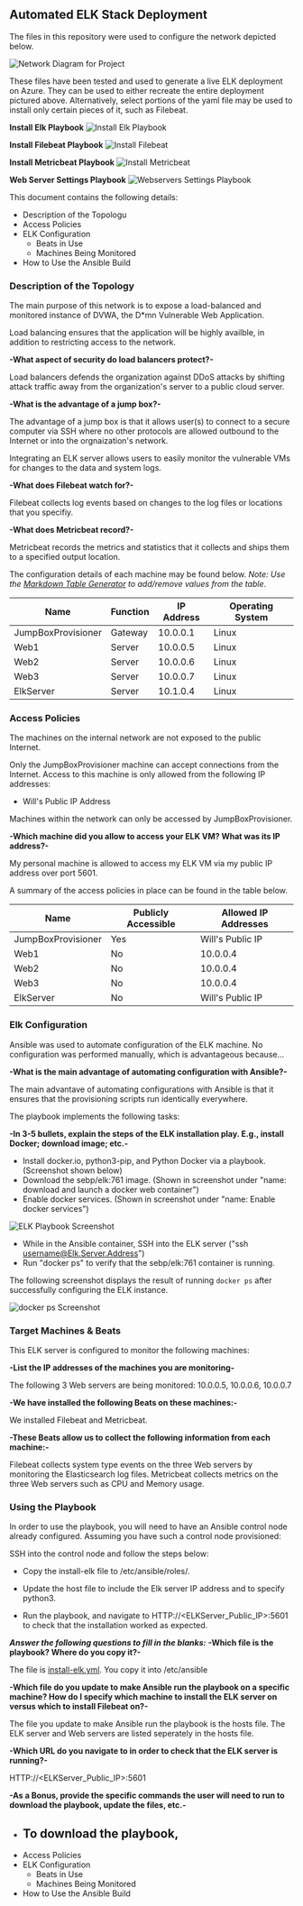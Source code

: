 ## Automated ELK Stack Deployment

The files in this repository were used to configure the network depicted below.

![Network Diagram for Project](https://github.com/Willzyack/Elk_Project/blob/main/Diagrams/Project_Diagram_Final.jpg)

These files have been tested and used to generate a live ELK deployment on Azure. They can be used to either recreate the entire deployment pictured above. Alternatively, select portions of the yaml file may be used to install only certain pieces of it, such as Filebeat.

<b>Install Elk Playbook</b>
![Install Elk Playbook](https://github.com/Willzyack/Elk_Project/blob/main/Ansible/Install_Elk_Playbook.PNG)

<b>Install Filebeat Playbook</b>
![Install Filebeat](https://github.com/Willzyack/Elk_Project/blob/main/Ansible/Filebeat_Playbook.PNG)

<b>Install Metricbeat Playbook</b>
![Install Metricbeat](https://github.com/Willzyack/Elk_Project/blob/main/Ansible/MetricBeat_Playbook.PNG)

<b>Web Server Settings Playbook</b>
![Webservers Settings Playbook](https://github.com/Willzyack/Elk_Project/blob/main/Ansible/My_Playbook.PNG)

This document contains the following details:
- Description of the Topologu
- Access Policies
- ELK Configuration
  - Beats in Use
  - Machines Being Monitored
- How to Use the Ansible Build


### Description of the Topology

The main purpose of this network is to expose a load-balanced and monitored instance of DVWA, the D*mn Vulnerable Web Application.

Load balancing ensures that the application will be highly availble, in addition to restricting access to the network.

<b>-What aspect of security do load balancers protect?-</b>

Load balancers defends the organization against DDoS attacks by shifting attack traffic away from the organization's server to a public cloud server.

<b>-What is the advantage of a jump box?- </b>

The advantage of a jump box is that it allows user(s) to connect to a secure computer via SSH where no other protocols are allowed outbound to the Internet or into the orgnaization's network.

Integrating an ELK server allows users to easily monitor the vulnerable VMs for changes to the data and system logs.

<b>-What does Filebeat watch for?-</b>

Filebeat collects log events based on changes to the log files or locations that you specifiy.

<b>-What does Metricbeat record?-</b>

Metricbeat records the metrics and statistics that it collects and ships them to a specified output location.

The configuration details of each machine may be found below.
_Note: Use the [Markdown Table Generator](http://www.tablesgenerator.com/markdown_tables) to add/remove values from the table_.

| Name               | Function | IP Address | Operating System |
|--------------------|----------|------------|------------------|
| JumpBoxProvisioner | Gateway  | 10.0.0.1   | Linux            |
| Web1               | Server   | 10.0.0.5   | Linux            |
| Web2               | Server   | 10.0.0.6   | Linux            |
| Web3               | Server   | 10.0.0.7   | Linux            |
| ElkServer          | Server   | 10.1.0.4   | Linux            |
 
### Access Policies

The machines on the internal network are not exposed to the public Internet. 

Only the JumpBoxProvisioner machine can accept connections from the Internet. Access to this machine is only allowed from the following IP addresses:

- Will's Public IP Address

Machines within the network can only be accessed by JumpBoxProvisioner.

<b>-Which machine did you allow to access your ELK VM? What was its IP address?-</b>

My personal machine is allowed to access my ELK VM via my public IP address over port 5601.

A summary of the access policies in place can be found in the table below.

| Name                | Publicly Accessible | Allowed IP Addresses |
|---------------------|---------------------|----------------------|
| JumpBoxProvisioner  | Yes                 | Will's Public IP     |
| Web1                | No                  | 10.0.0.4             |
| Web2                | No                  | 10.0.0.4             |
| Web3                | No                  | 10.0.0.4             |
| ElkServer           | No                  | Will's Public IP     |

### Elk Configuration

Ansible was used to automate configuration of the ELK machine. No configuration was performed manually, which is advantageous because...

<b>-What is the main advantage of automating configuration with Ansible?-</b>

The main advantave of automating configurations with Ansible is that it ensures that the provisioning scripts run identically everywhere.

The playbook implements the following tasks:

<b>-In 3-5 bullets, explain the steps of the ELK installation play. E.g., install Docker; download image; etc.-</b>

- Install docker.io, python3-pip, and Python Docker via a playbook. (Screenshot shown below)
- Download the sebp/elk:761 image. (Shown in screenshot under "name: download and launch a docker web container")
- Enable docker services. (Shown in screenshot under "name: Enable docker services")

![ELK Playbook Screenshot](https://github.com/Willzyack/Elk_Project/blob/main/Ansible/Install_Elk_Playbook.PNG "ELK Playbook")

- While in the Ansible container, SSH into the ELK server ("ssh username@Elk.Server.Address")
- Run "docker ps" to verify that the sebp/elk:761 container is running.

The following screenshot displays the result of running `docker ps` after successfully configuring the ELK instance.

![docker ps Screenshot](https://github.com/Willzyack/Elk_Project/blob/main/Ansible/elk_playbook.PNG "docker ps Screenshot")

### Target Machines & Beats
This ELK server is configured to monitor the following machines:

<b>-List the IP addresses of the machines you are monitoring-</b>

The following 3 Web servers are being monitored: 10.0.0.5, 10.0.0.6, 10.0.0.7

<b>-We have installed the following Beats on these machines:-</b>

We installed Filebeat and Metricbeat.

<b>-These Beats allow us to collect the following information from each machine:-</b>

Filebeat collects system type events on the three Web servers by monitoring the Elasticsearch log files. Metricbeat collects metrics on the three Web servers such as CPU and Memory usage.

### Using the Playbook
In order to use the playbook, you will need to have an Ansible control node already configured. Assuming you have such a control node provisioned: 

SSH into the control node and follow the steps below:
- Copy the install-elk file to /etc/ansible/roles/.
- Update the host file to include the Elk server IP address and to specify python3.

- Run the playbook, and navigate to HTTP://<ELKServer_Public_IP>:5601 to check that the installation worked as expected.

<b>_Answer the following questions to fill in the blanks:_</b>
<b>-Which file is the playbook? Where do you copy it?-</b>

The file is [install-elk.yml](https://github.com/Willzyack/Elk_Project/blob/main/Ansible/Install_Elk_Playbook.PNG). You copy it into /etc/ansible

<b>-Which file do you update to make Ansible run the playbook on a specific machine? How do I specify which machine to install the ELK server on versus which to install Filebeat on?-</b>

The file you update to make Ansible run the playbook is the hosts file. The ELK server and Web servers are listed seperately in the hosts file.

<b>-Which URL do you navigate to in order to check that the ELK server is running?-</b>

HTTP://<ELKServer_Public_IP>:5601

<b>-As a **Bonus**, provide the specific commands the user will need to run to download the playbook, update the files, etc.-</b>

- To download the playbook,
  - 
- Access Policies
- ELK Configuration
  - Beats in Use
  - Machines Being Monitored
- How to Use the Ansible Build
